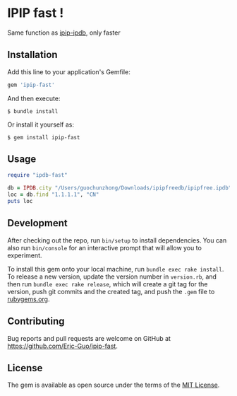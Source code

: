 # IPIP fast !

Same function as [ipip-ipdb](https://github.com/ipipdotnet/ipdb-ruby), only faster

## Installation

Add this line to your application's Gemfile:

```ruby
gem 'ipip-fast'
```

And then execute:

    $ bundle install

Or install it yourself as:

    $ gem install ipip-fast

## Usage

```ruby
require "ipdb-fast"

db = IPDB.city "/Users/guochunzhong/Downloads/ipipfreedb/ipipfree.ipdb"
loc = db.find "1.1.1.1", "CN"
puts loc
```

## Development

After checking out the repo, run `bin/setup` to install dependencies. You can also run `bin/console` for an interactive prompt that will allow you to experiment.

To install this gem onto your local machine, run `bundle exec rake install`. To release a new version, update the version number in `version.rb`, and then run `bundle exec rake release`, which will create a git tag for the version, push git commits and the created tag, and push the `.gem` file to [rubygems.org](https://rubygems.org).

## Contributing

Bug reports and pull requests are welcome on GitHub at https://github.com/Eric-Guo/ipip-fast.

## License

The gem is available as open source under the terms of the [MIT License](https://opensource.org/licenses/MIT).
